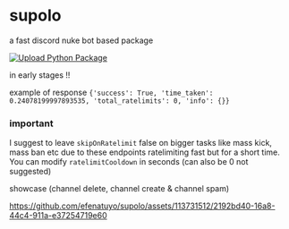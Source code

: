 # supolo
a fast discord nuke bot based package

[![Upload Python Package](https://github.com/efenatuyo/supolo/actions/workflows/python-publish.yml/badge.svg)](https://github.com/efenatuyo/supolo/actions/workflows/python-publish.yml)

in early stages !!

example of response
`
{'success': True, 'time_taken': 0.24078199997893535, 'total_ratelimits': 0, 'info': {}}
`

### important
I suggest to leave `skipOnRatelimit` false on bigger tasks like mass kick, mass ban etc due to these endpoints ratelimiting fast but for a short time. You can modify `ratelimitCooldown` in seconds (can also be 0 not suggested)


showcase (channel delete, channel create & channel spam)

https://github.com/efenatuyo/supolo/assets/113731512/2192bd40-16a8-44c4-911a-e37254719e60
